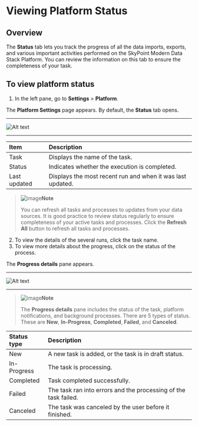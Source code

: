 # Viewing Platform Status

## Overview

The **Status** tab lets you track the progress of all the data imports, exports, and various important activities performed on the SkyPoint Modern Data Stack Platform. You can review the information on this tab to ensure the completeness of your task.

## **To view platform status**

1. In the left pane, go to **Settings** > **Platform**.

The **Platform Settings** page appears. By default, the **Status** tab opens.  

---

![Alt text](/doc_snippets/PlatformStatus.png)  

---

|Item|Description|
| :- | :- |
|Task|Displays the name of the task.|
|Status|Indicates whether the execution is completed.|
|Last updated|Displays the most recent run and when it was last updated.|

> ![image](/doc_snippets/Note_icon.png)**Note**
>
> You can refresh all tasks and processes to updates from your data sources. It is good practice to review status regularly to ensure completeness of your active tasks and processes. Click the **Refresh All** button to refresh all tasks and processes.

2. To view the details of the several runs, click the task name. 
3. To view more details about the progress, click on the status of the process.

The **Progress details** pane appears.  

---

![Alt text](/doc_snippets/PlatformStatusDetail.png)  

---

> ![image](/doc_snippets/Note_icon.png)**Note**
>
> The **Progress details** pane includes the status of the task, platform notifications, and background processes. There are 5 types of status. These are **New**, **In-Progress**, **Completed**, **Failed**, and **Canceled**. 

|Status type|Description|
| :- | :- |
|New|A new task is added, or the task is in draft status.|
|In-Progress|The task is processing. |
|Completed|Task completed successfully.|
|Failed|The task ran into errors and the processing of the task failed.|
|Canceled|The task was canceled by the user before it finished.|

